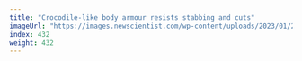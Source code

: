```yaml
---
title: "Crocodile-like body armour resists stabbing and cuts"
imageUrl: "https://images.newscientist.com/wp-content/uploads/2023/01/20144941/SEI_140927803.jpg?width=600"
index: 432
weight: 432
---
```

